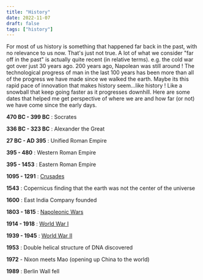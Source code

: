 ```yaml
---
title: "History"
date: 2022-11-07
draft: false
tags: ["history"]
---
```


For most of us history is something that happened far back in the past, with no relevance to us now. That's just not true. A lot of what we consider "far off in the past" is actually quite recent (in relative terms). e.g. the cold war got over just 30 years ago. 200 years ago, Napolean was still around ! The technological progress of man in the last 100 years has been more than all of the progress we have made since we walked the earth. Maybe its this rapid pace of innovation that makes history seem...like history ! Like a snowball that keep going faster as it progresses downhill. Here are some dates that helped me get perspective of where we are and how far (or not) we have come since the early days.

**470 BC - 399 BC** : Socrates

**336 BC - 323 BC** : Alexander the Great

**27 BC - AD 395** : Unified Roman Empire

**395 - 480** : Western Roman Empire 

**395 - 1453** : Eastern Roman Empire

**1095 - 1291** : [Crusades](https://en.wikipedia.org/wiki/Crusades)

**1543** : Copernicus finding that the earth was not the center of the universe

**1600** : East India Company founded

**1803 -  1815** : [Napoleonic Wars](https://en.wikipedia.org/wiki/Napoleonic_Wars)

**1914 - 1918** : [World War I](https://en.wikipedia.org/wiki/World_War_I)

**1939 - 1945** : [World War II](https://en.wikipedia.org/wiki/World_War_II)

**1953** : Double helical structure of DNA discovered

**1972** - Nixon meets Mao (opening up China to the world)

**1989** : Berlin Wall fell


